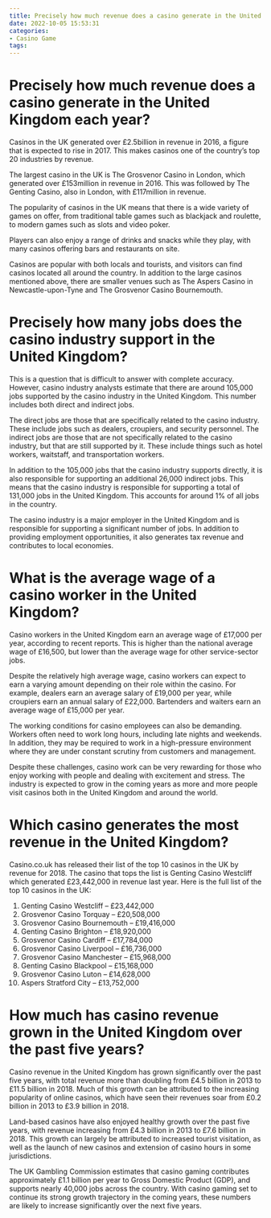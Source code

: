 ```yaml
---
title: Precisely how much revenue does a casino generate in the United Kingdom each year 
date: 2022-10-05 15:53:31
categories:
- Casino Game
tags:
---
```



#  Precisely how much revenue does a casino generate in the United Kingdom each year? 

Casinos in the UK generated over £2.5billion in revenue in 2016, a figure that is expected to rise in 2017. This makes casinos one of the country’s top 20 industries by revenue. 

The largest casino in the UK is The Grosvenor Casino in London, which generated over £153million in revenue in 2016. This was followed by The Genting Casino, also in London, with £117million in revenue. 

The popularity of casinos in the UK means that there is a wide variety of games on offer, from traditional table games such as blackjack and roulette, to modern games such as slots and video poker. 

Players can also enjoy a range of drinks and snacks while they play, with many casinos offering bars and restaurants on site. 

Casinos are popular with both locals and tourists, and visitors can find casinos located all around the country. In addition to the large casinos mentioned above, there are smaller venues such as The Aspers Casino in Newcastle-upon-Tyne and The Grosvenor Casino Bournemouth.

#  Precisely how many jobs does the casino industry support in the United Kingdom? 

This is a question that is difficult to answer with complete accuracy. However, casino industry analysts estimate that there are around 105,000 jobs supported by the casino industry in the United Kingdom. This number includes both direct and indirect jobs.

The direct jobs are those that are specifically related to the casino industry. These include jobs such as dealers, croupiers, and security personnel. The indirect jobs are those that are not specifically related to the casino industry, but that are still supported by it. These include things such as hotel workers, waitstaff, and transportation workers.

In addition to the 105,000 jobs that the casino industry supports directly, it is also responsible for supporting an additional 26,000 indirect jobs. This means that the casino industry is responsible for supporting a total of 131,000 jobs in the United Kingdom. This accounts for around 1% of all jobs in the country.

The casino industry is a major employer in the United Kingdom and is responsible for supporting a significant number of jobs. In addition to providing employment opportunities, it also generates tax revenue and contributes to local economies.

#  What is the average wage of a casino worker in the United Kingdom? 

Casino workers in the United Kingdom earn an average wage of £17,000 per year, according to recent reports. This is higher than the national average wage of £16,500, but lower than the average wage for other service-sector jobs. 

Despite the relatively high average wage, casino workers can expect to earn a varying amount depending on their role within the casino. For example, dealers earn an average salary of £19,000 per year, while croupiers earn an annual salary of £22,000. Bartenders and waiters earn an average wage of £15,000 per year. 

The working conditions for casino employees can also be demanding. Workers often need to work long hours, including late nights and weekends. In addition, they may be required to work in a high-pressure environment where they are under constant scrutiny from customers and management. 

Despite these challenges, casino work can be very rewarding for those who enjoy working with people and dealing with excitement and stress. The industry is expected to grow in the coming years as more and more people visit casinos both in the United Kingdom and around the world.

#  Which casino generates the most revenue in the United Kingdom? 

Casino.co.uk has released their list of the top 10 casinos in the UK by revenue for 2018. The casino that tops the list is Genting Casino Westcliff which generated £23,442,000 in revenue last year. Here is the full list of the top 10 casinos in the UK:

1. Genting Casino Westcliff – £23,442,000
2. Grosvenor Casino Torquay – £20,508,000
3. Grosvenor Casino Bournemouth – £19,416,000
4. Genting Casino Brighton – £18,920,000
5. Grosvenor Casino Cardiff – £17,784,000
6. Grosvenor Casino Liverpool – £16,736,000
7. Grosvenor Casino Manchester – £15,968,000
8. Genting Casino Blackpool – £15,168,000
9. Grosvenor Casino Luton – £14,628,000
10. Aspers Stratford City – £13,752,000

#  How much has casino revenue grown in the United Kingdom over the past five years?

Casino revenue in the United Kingdom has grown significantly over the past five years, with total revenue more than doubling from £4.5 billion in 2013 to £11.5 billion in 2018. Much of this growth can be attributed to the increasing popularity of online casinos, which have seen their revenues soar from £0.2 billion in 2013 to £3.9 billion in 2018.

Land-based casinos have also enjoyed healthy growth over the past five years, with revenue increasing from £4.3 billion in 2013 to £7.6 billion in 2018. This growth can largely be attributed to increased tourist visitation, as well as the launch of new casinos and extension of casino hours in some jurisdictions.

The UK Gambling Commission estimates that casino gaming contributes approximately £1.1 billion per year to Gross Domestic Product (GDP), and supports nearly 40,000 jobs across the country. With casino gaming set to continue its strong growth trajectory in the coming years, these numbers are likely to increase significantly over the next five years.